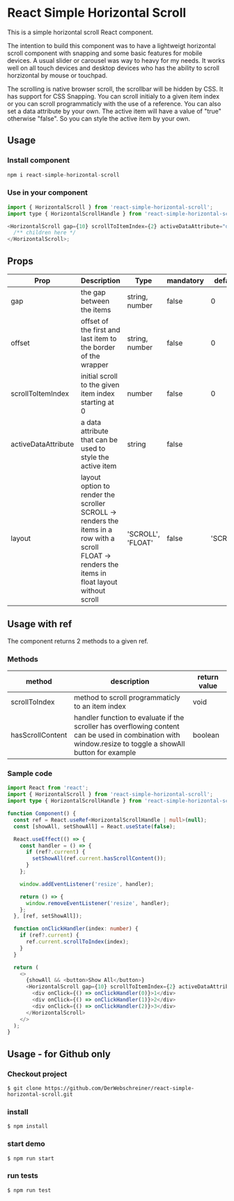 # React Simple Horizontal Scroll

This is a simple horizontal scroll React component.

The intention to build this component was to have a lightweigt horizontal scroll component with snapping and some basic features for mobile devices. A usual slider or carousel was way to heavy for my needs. It works well on all touch devices and desktop devices who has the ability to scroll horzizontal by mouse or touchpad.

The scrolling is native browser scroll, the scrollbar will be hidden by CSS. It has support for CSS Snapping. You can scroll initialy to a given item index or you can scroll programmaticly with the use of a reference. You can also set a data attribute by your own. The active item will have a value of "true" otherwise "false". So you can style the active item by your own.

## Usage

### Install component

```javascript
npm i react-simple-horizontal-scroll
```

### Use in your component

```javascript
import { HorizontalScroll } from 'react-simple-horizontal-scroll';
import type { HorizontalScrollHandle } from 'react-simple-horizontal-scroll/dist/types';

<HorizontalScroll gap={10} scrollToItemIndex={2} activeDataAttribute="data-active" offset={'2rem'}>
  /** children here */
</HorizontalScroll>;
```

## Props

| Prop                | Description                                                                                                                                                    | Type              | mandatory | default  |
| ------------------- | -------------------------------------------------------------------------------------------------------------------------------------------------------------- | ----------------- | --------- | -------- |
| gap                 | the gap between the items                                                                                                                                      | string, number    | false     | 0        |
| offset              | offset of the first and last item to the border of the wrapper                                                                                                 | string, number    | false     | 0        |
| scrollToItemIndex   | initial scroll to the given item index starting at 0                                                                                                           | number            | false     | 0        |
| activeDataAttribute | a data attribute that can be used to style the active item                                                                                                     | string            | false     |          |
| layout              | layout option to render the scroller <br /> SCROLL -> renders the items in a row with a scroll <br />FLOAT -> renders the items in float layout without scroll | 'SCROLL', 'FLOAT' | false     | 'SCROLL' |

## Usage with ref

The component returns 2 methods to a given ref.

### Methods

| method           | description                                                                                                                                                      | return value |
| ---------------- | ---------------------------------------------------------------------------------------------------------------------------------------------------------------- | ------------ |
| scrollToIndex    | method to scroll programmaticly to an item index                                                                                                                 | void         |
| hasScrollContent | handler function to evaluate if the scroller has overflowing content <br /> can be used in combination with window.resize to toggle a showAll button for example | boolean      |

### Sample code

```typescript
import React from 'react';
import { HorizontalScroll } from 'react-simple-horizontal-scroll';
import type { HorizontalScrollHandle } from 'react-simple-horizontal-scroll/dist/types';

function Component() {
  const ref = React.useRef<HorizontalScrollHandle | null>(null);
  const [showAll, setShowAll] = React.useState(false);

  React.useEffect(() => {
    const handler = () => {
      if (ref?.current) {
        setShowAll(ref.current.hasScrollContent());
      }
    };

    window.addEventListener('resize', handler);

    return () => {
      window.removeEventListener('resize', handler);
    };
  }, [ref, setShowAll]);

  function onClickHandler(index: number) {
    if (ref?.current) {
      ref.current.scrollToIndex(index);
    }
  }

  return (
    <>
      {showAll && <button>Show All</button>}
      <HorizontalScroll gap={10} scrollToItemIndex={2} activeDataAttribute="data-active" offset={'2rem'} ref={ref}>
        <div onClick={() => onClickHandler(0)}>1</div>
        <div onClick={() => onClickHandler(1)}>2</div>
        <div onClick={() => onClickHandler(2)}>3</div>
      </HorizontalScroll>
    </>
  );
}
```

## Usage - for Github only

### Checkout project

```
$ git clone https://github.com/DerWebschreiner/react-simple-horizontal-scroll.git
```

### install

```
$ npm install
```

### start demo

```
$ npm run start
```

### run tests

```
$ npm run test
```
